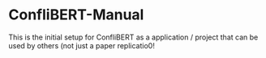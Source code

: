 # ConfliBERT-Manual

This is the initial setup for ConfliBERT as a application / project that can be used by others (not just a paper replicatio0!
